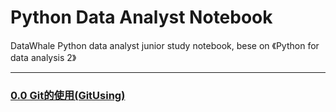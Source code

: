 # Python Data Analyst Notebook
DataWhale Python data analyst junior study notebook, bese on 《Python for data analysis 2》
***
### [0.0 Git的使用(GitUsing)](https://github.com/gokoo/PythonAnalystNotebook/blob/master/Day0/0%20Gitusing.md)
